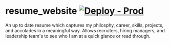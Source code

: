 # resume_website [![Deploy - Prod](https://github.com/zachreborn/resume_website/actions/workflows/main.yml/badge.svg)](https://github.com/zachreborn/resume_website/actions/workflows/main.yml)


An up to date resume which captures my philosphy, career, skills, projects, and accolades in a meaningful way. Allows recruiters, hiring managers, and leadership team's to see who I am at a quick glance or read through.